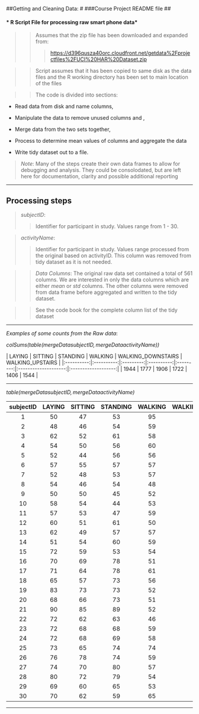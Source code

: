 ##Getting and Cleaning Data: #
###Course Project README file ##

####   * R Script File for processing raw smart phone data* ###

>>   Assumes that the zip file has been downloaded and expanded from:
>>>   https://d396qusza40orc.cloudfront.net/getdata%2Fprojectfiles%2FUCI%20HAR%20Dataset.zip 

>>   Script assumes that it has been copied to same disk as the data files and the R working 
>>   directory has been set to main location of the files

>>   The code is divided into sections:

* Read data from disk and name columns, 

* Manipulate the data to remove unused columns and , 

* Merge data from the two sets together,

* Process to determine mean values of columns and aggregate the data

* Write tidy dataset out to a file.




>   *Note*:  Many of the steps create their own data frames to allow for debugging and analysis.
          They could be consolodated, but are left here for documentation, clarity and
          possible additional reporting 


___


## Processing steps


> *subjectID*:
>>  Identifier for participant in study.  Values range from 1 - 30.

> *activityName*:
>>  Identifier for participant in study.  Values range processed from the original based on activityID.  This column was removed from tidy dataset as it is not needed.


>> *Data Columns*:
>>  The original raw data set contained a total of 561 columns.  We are interested in only the 
>>  data columns which are either *mean* or *std* columns.  The other columns were removed  
>>  from data frame before aggregated and written to the tidy dataset.  

>> See the code book for the complete column list of the tidy dataset


___




*Examples of some counts from the Raw data*:


_colSums(table(mergeData$subjectID, mergeData$activityName))_

|   LAYING | SITTING | STANDING | WALKING | WALKING_DOWNSTAIRS | WALKING_UPSTAIRS |
|:----------:|:----------:|:---------:|:----------:|:---------:|:--------------------:|:-------------------:|
| 1944 | 1777 | 1906 | 1722 | 1406 | 1544 |


---

_table(mergeData$subjectID, mergeData$activityName)_

|subjectID |   LAYING | SITTING | STANDING | WALKING | WALKING_DOWNSTAIRS | WALKING_UPSTAIRS |
|:----------:|:----------:|:---------:|:----------:|:---------:|:--------------------:|:-------------------:|
|  1 | 50 | 47 |  53 | 95   |  49  |    53 |
|  2 | 48 | 46 |  54 | 59   |  47  |    48 |
|  3 | 62 | 52 |  61 | 58   |  49  |    59 |
|  4 | 54 | 50 |  56 | 60   |  45  |    52 |
|  5 | 52 | 44 |  56 | 56   |  47  |    47 |
|  6 | 57 | 55 |  57 | 57   |  48  |    51 |
|  7 | 52 | 48 |  53 | 57   |  47  |    51 |
|  8 | 54 | 46 |  54 | 48   |  38  |    41 |
|  9 | 50 | 50 |  45 | 52   |  42  |    49 |
|  10 |   58 | 54 |  44 | 53   |  38  |    47 |
|  11 |   57 | 53 |  47 | 59   |  46  |    54 |
|  12 |   60 | 51 |  61 | 50   |  46  |    52 |
|  13 |   62 | 49 |  57 | 57   |  47  |    55 |
|  14 |   51 | 54 |  60 | 59   |  45  |    54 |
|  15 |   72 | 59 |  53 | 54   |  42  |    48 |
|  16 |   70 | 69 |  78 | 51   |  47  |    51 |
|  17 |   71 | 64 |  78 | 61   |  46  |    48 |
|  18 |   65 | 57 |  73 | 56   |  55  |    58 |
|  19 |   83 | 73 |  73 | 52   |  39  |    40 |
|  20 |   68 | 66 |  73 | 51   |  45  |    51 |
|  21 |   90 | 85 |  89 | 52   |  45  |    47 |
|  22 |   72 | 62 |  63 | 46   |  36  |    42 |
|  23 |   72 | 68 |  68 | 59   |  54  |    51 |
|  24 |   72 | 68 |  69 | 58   |  55  |    59 |
|  25 |   73 | 65 |  74 | 74   |  58  |    65 |
|  26 |   76 | 78 |  74 | 59   |  50  |    55 |
|  27 |   74 | 70 |  80 | 57   |  44  |    51 |
|  28 |   80 | 72 |  79 | 54   |  46  |    51 |
|  29 |   69 | 60 |  65 | 53   |  48  |    49 |
|  30 |   70 | 62 |  59 | 65   |  62  |    65 |


---




